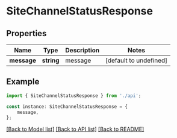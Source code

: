 # SiteChannelStatusResponse


## Properties

Name | Type | Description | Notes
------------ | ------------- | ------------- | -------------
**message** | **string** | message | [default to undefined]

## Example

```typescript
import { SiteChannelStatusResponse } from './api';

const instance: SiteChannelStatusResponse = {
    message,
};
```

[[Back to Model list]](../README.md#documentation-for-models) [[Back to API list]](../README.md#documentation-for-api-endpoints) [[Back to README]](../README.md)
